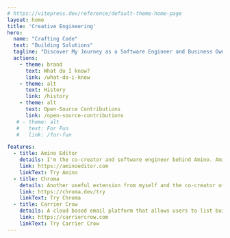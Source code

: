 ```yaml
---
# https://vitepress.dev/reference/default-theme-home-page
layout: home
title: 'Creative Engineering'
hero:
  name: "Crafting Code"
  text: "Building Solutions"
  tagline: "Discover My Journey as a Software Engineer and Business Owner" 
  actions:
    - theme: brand
      text: What do I know? 
      link: /what-do-i-know
    - theme: alt
      text: History
      link: /history
    - theme: alt
      text: Open-Source Contributions
      link: /open-source-contributions
   # - theme: alt
   #   text: For Fun
   #   link: /for-fun

features:
  - title: Amino Editor
    details: I'm the co-creator and software engineer behind Amino. Amino revolutionized the world of CSS overrides with a best in class style injection solution for chrome, edge and other browsers. Check out our project and see my work for yourself.
    link: https://aminoeditor.com
    linkText: Try Amino 
  - title: Chroma 
    details: Another useful extension from myself and the co-creator of Amino. Chroma provides an elegant way to build color pallettes on the fly. Click the link to give this one a try right in your browser, no install required ;)
    link: https://chroma.dev/try
    linkText: Try Chroma
  - title: Carrier Crow 
    details: A cloud based email platform that allows users to list build, design templates, send and view campaign metrics. Our app enables businesses to stay engaged with their audiences every day. 
    link: https://carriercrow.com
    linkText: Try Carrier Crow
---
```


